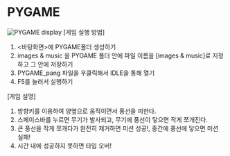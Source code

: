 # PYGAME
![PYGAME display](https://user-images.githubusercontent.com/67728547/86342438-93415180-bc92-11ea-8098-39307ed5df4b.jpg)
[게임 실행 방법]
1. <바탕화면>에 PYGAME폴더 생성하기
2. images & music 을 PYGAME 폴더 안에 파일 이름을 [images & music]로 지정하고 그 안에 저장하기
3. PYGAME_pang 파일을 우클릭해서 IDLE을 통해 열기
4. F5를 눌러서 실행하기

[게임 설명]
1. 방향키를 이용하여 양옆으로 움직이면서 풍선을 피한다.
2. 스페이스바를 누르면 무기가 발사되고, 무기에 풍선이 닿으면 작게 쪼개진다.
3. 큰 풍선을 작게 쪼개다가 완전히 제거하면 미션 성공!, 중간에 풍선에 닿으면 미션 실패!
4. 시간 내에 성공하지 못하면 타임 오버!
